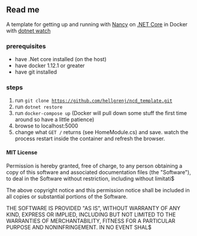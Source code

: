 ## Read me

A template for getting up and running with [Nancy](http://nancyfx.org/) on [.NET Core](https://www.microsoft.com/net/core#macos) in Docker with [dotnet watch](https://docs.asp.net/en/latest/tutorials/dotnet-watch.html)


### prerequisites
* have .Net core installed (on the host)
* have docker 1.12.1 or greater
* have git installed

### steps

1) run <code>git clone https://github.com/hellgrenj/ncd_template.git</code>   
2) run <code>dotnet restore</code>    
3) run <code>docker-compose up</code>  (Docker will pull down some stuff the first time around so have a little patience)  
4) browse to localhost:5000  
5) change what <code>GET /</code> returns (see HomeModule.cs) and save. watch the process restart inside the container and refresh the browser.




#### MIT License

Permission is hereby granted, free of charge, to any person obtaining a copy of this software and associated documentation files (the "Software"), to deal in the Software without restriction, including without limitati$

The above copyright notice and this permission notice shall be included in all copies or substantial portions of the Software.

THE SOFTWARE IS PROVIDED "AS IS", WITHOUT WARRANTY OF ANY KIND, EXPRESS OR IMPLIED, INCLUDING BUT NOT LIMITED TO THE WARRANTIES OF MERCHANTABILITY, FITNESS FOR A PARTICULAR PURPOSE AND NONINFRINGEMENT. IN NO EVENT SHAL$
